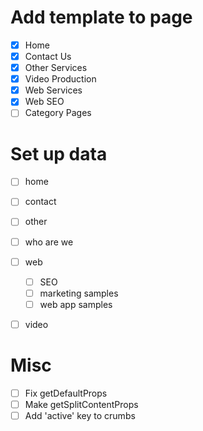 # Add template to page
- [x] Home
- [x] Contact Us
- [x] Other Services
- [x] Video Production
- [x] Web Services
- [x] Web SEO
- [ ] Category Pages

# Set up data
- [ ] home
- [ ] contact
- [ ] other
- [ ] who are we
- [ ] web
  - [ ] SEO
  - [ ] marketing samples
  - [ ] web app samples
- [ ] video



# Misc
- [ ] Fix getDefaultProps
- [ ] Make getSplitContentProps
- [ ] Add 'active' key to crumbs
